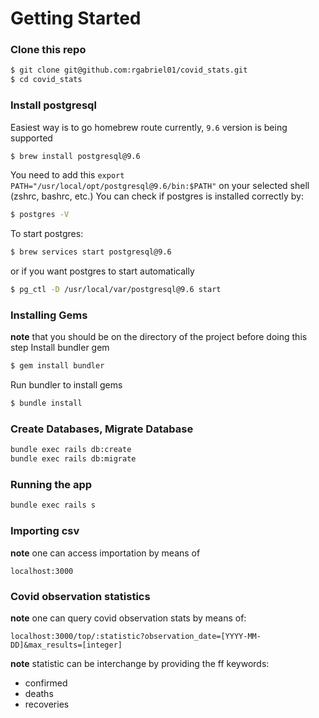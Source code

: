 # Getting Started

### Clone this repo
```sh
$ git clone git@github.com:rgabriel01/covid_stats.git
$ cd covid_stats
```

### Install postgresql
Easiest way is to go homebrew route
currently, `9.6` version is being supported
```sh
$ brew install postgresql@9.6
```
You need to add this `export PATH="/usr/local/opt/postgresql@9.6/bin:$PATH"` on your selected shell (zshrc, bashrc, etc.)
You can check if postgres is installed correctly by:
```sh
$ postgres -V
```
To start postgres:
```sh
$ brew services start postgresql@9.6
```
or if you want postgres to start automatically
```sh
$ pg_ctl -D /usr/local/var/postgresql@9.6 start
```

### Installing Gems
**note** that you should be on the directory of the project before doing this step
Install bundler gem
```sh
$ gem install bundler
```
Run bundler to install gems
```sh
$ bundle install
```

### Create Databases, Migrate Database
```sh
bundle exec rails db:create
bundle exec rails db:migrate
```

### Running the app
```sh
bundle exec rails s
```

### Importing csv
**note** one can access importation by means of
```
localhost:3000
```

### Covid observation statistics
**note** one can query covid observation stats by means of:
```
localhost:3000/top/:statistic?observation_date=[YYYY-MM-DD]&max_results=[integer]
```
**note** statistic can be interchange by providing the ff keywords:
* confirmed
* deaths
* recoveries


